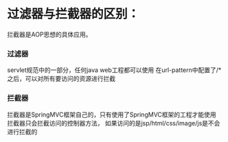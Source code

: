 # 过滤器与拦截器的区别：

拦截器是AOP思想的具体应用。



### 过滤器

servlet规范中的一部分，任何java web工程都可以使用
在url-pattern中配置了/*之后，可以对所有要访问的资源进行拦截



### 拦截器

拦截器是SpringMVC框架自己的，只有使用了SpringMVC框架的工程才能使用
拦截器只会拦截访问的控制器方法， 如果访问的是jsp/html/css/image/js是不会进行拦截的

